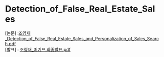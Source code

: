 # Detection_of_False_Real_Estate_Sales



[논문] :[조영재_Detection_of_False_Real_Estate_Sales_and_Personalization_of_Sales_Search.pdf](https://github.com/yjch00/Detection_of_False_Real_Estate_Sales/files/11119497/_Detection_of_False_Real_Estate_Sales_and_Personalization_of_Sales_Search.pdf)  
[발표] : [조영재_머기프 최종발표.pdf](https://github.com/yjch00/Detection_of_False_Real_Estate_Sales/files/11119496/_.pdf)
